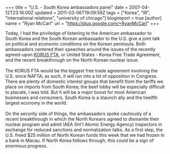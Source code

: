 +++
title = "U.S. - South Korea ambassadors panel"
date = 2007-04-12T23:16:00Z
updated = 2011-03-06T19:09:59Z
tags = ["Korea", "IR", "international relations", "university of chicago"]
blogimport = true
[author]
	name = "Ryan McCarl"
	uri = "https://plus.google.com/+RyanMcCarl"
+++

Today, I had the priviledge of listening to the American ambassador to South Korea and the South Korean ambassador to the U.S. give a joint talk on political and economic conditions on the Korean peninsula. Both ambassadors centered their speeches around the issues of the recently agreed-upon <a href="http://www.ustr.gov/Document_Library/Press_Releases/2007/April/United_States_Korea_Conclude_Historic_Trade_Agreement.html">KORUS FTA</a>, or United States - Korea Free Trade Agreement, and the recent breakthrough on the North Korean nuclear issue.<br /><br />The KORUS FTA would be the biggest free trade agreement involving the U.S. since NAFTA; as such, it will run into a lot of opposition in Congress. There are plenty of domestic interest groups that benefit from the tariffs we place on imports from South Korea; the beef lobby will be especially difficult to placate, I was told. But it will be a major boost for most American businesses and consumers. South Korea is a staunch ally and the twelfth largest economy in the world.<br /><br />On the security side of things, the ambassadors spoke cautiously of a recent breakthrough in which the North Koreans agreed to dismantle their nuclear program and admit IAEA (Int'l Atomic Energy Agency) inspectors in exchange for reduced sanctions and normalization talks. As a first step, the U.S. freed $25 million of North Korean funds this week that we had frozen in a bank in Macau. If North Korea follows through, this could be a sign of enormous progress.
